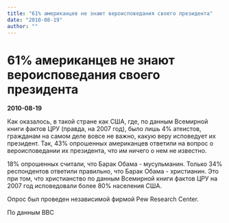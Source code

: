 ```yaml
---
title: "61% американцев не знают вероисповедания своего президента"
date: "2010-08-19"
author: ""
---
```


# 61% американцев не знают вероисповедания своего президента

**2010-08-19** 

Как оказалось, в такой стране как США, где, по данным Всемирной книги фактов ЦРУ (правда, на 2007 год), было лишь 4% атеистов, гражданам на самом деле вовсе не важно, какую веру исповедует их президент. Так, 43% опрошенных американцев ответили на вопрос о вероисповедании их президента, что им ничего о нем не известно.

18% опрошенных считали, что Барак Обама - мусульманин. Только 34% респондентов ответили правильно, что Барак Обама - христианин. Это при том, что христианство по данным Всемирной книги фактов ЦРУ на 2007 год исповедовали более 80% населения США.

Опрос был проведен независимой фирмой Pew Research Center.

По данным BBC